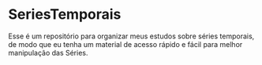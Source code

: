 # SeriesTemporais

Esse é um repositório para organizar meus estudos sobre séries temporais, de modo que eu tenha um material de acesso rápido e fácil para melhor manipulação das Séries.
